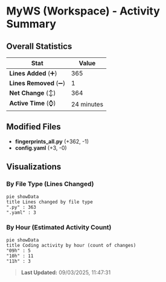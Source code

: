 # MyWS (Workspace) - Activity Summary 

## Overall Statistics

| Stat                   | Value                                                             |
| ---------------------- | ----------------------------------------------------------------- |
| **Lines Added** (➕)   | 365                                          |
| **Lines Removed** (➖) | 1                                        |
| **Net Change** (↕)    | 364                |
| **Active Time** (⌚)   | 24 minutes |


## Modified Files
- **fingerprints_all.py** (+362, -1)
- **config.yaml** (+3, -0)

## Visualizations

### By File Type (Lines Changed)

```mermaid
pie showData
title Lines changed by file type
".py" : 363
".yaml" : 3
```

### By Hour (Estimated Activity Count)

```mermaid
pie showData
title Coding activity by hour (count of changes)
"09h" : 5
"10h" : 11
"11h" : 3
```


> **Last Updated:** 09/03/2025, 11:47:31